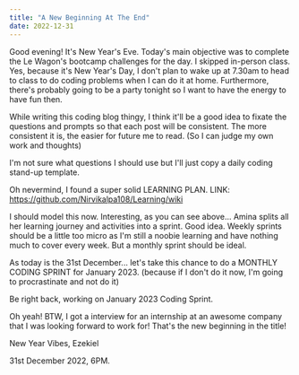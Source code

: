 ```yaml
---
title: "A New Beginning At The End"
date: 2022-12-31
---
```


Good evening! It's New Year's Eve. Today's main objective was to complete the Le Wagon's bootcamp challenges for the day. I skipped in-person class. Yes, because it's New Year's Day, I don't plan to wake up at 7.30am to head to class to do coding problems when I can do it at home. Furthermore, there's probably going to be a party tonight so I want to have the energy to have fun then.

While writing this coding blog thingy, I think it'll be a good idea to fixate the questions and prompts so that each post will be consistent. The more consistent it is, the easier for future me to read. (So I can judge my own work and thoughts)

I'm not sure what questions I should use but I'll just copy a daily coding stand-up template.

Oh nevermind, I found a super solid LEARNING PLAN.
LINK: https://github.com/Nirvikalpa108/Learning/wiki

I should model this now. Interesting, as you can see above... Amina splits all her learning journey and activities into a sprint. Good idea. Weekly sprints should be a little too micro as I'm still a noobie learning and have nothing much to cover every week. But a monthly sprint should be ideal.

As today is the 31st December... let's take this chance to do a MONTHLY CODING SPRINT for January 2023. (because if I don't do it now, I'm going to procrastinate and not do it)

Be right back, working on January 2023 Coding Sprint.

Oh yeah! BTW, I got a interview for an internship at an awesome company that I was looking forward to work for! That's the new beginning in the title!

New Year Vibes,
Ezekiel

31st December 2022, 6PM.
